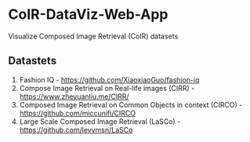 # CoIR-DataViz-Web-App
Visualize Composed Image Retrieval (CoIR) datasets

## Datastets
1. Fashion IQ - https://github.com/XiaoxiaoGuo/fashion-iq
2. Compose Image Retrieval on Real-life images (CIRR) - https://www.zheyuanliu.me/CIRR/
3. Composed Image Retrieval on Common Objects in context (CIRCO) - https://github.com/miccunifi/CIRCO
4. Large Scale Composed Image Retrieval (LaSCo) - https://github.com/levymsn/LaSCo
